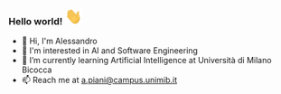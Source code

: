 ### Hello world!   <img src="https://github.com/Alessandro297/Alessandro297/blob/main/wave.gif" width="30" height="30" />

- 👋 Hi, I'm Alessandro
- 👀 I'm interested in AI and Software Engineering
- 🌱 I’m currently learning Artificial Intelligence at Università di Milano Bicocca
- 📫 Reach me at a.piani@campus.unimib.it
<!--
**Alessandro297/Alessandro297** is a ✨ _special_ ✨ repository because its `README.md` (this file) appears on your GitHub profile.

Here are some ideas to get you started:

- 🔭 I’m currently working on ...
- 👯 I’m looking to collaborate on ...
- 💬 Ask me about ...
- 😄 Pronouns: ...
- ⚡ Fun fact: ...
-->
